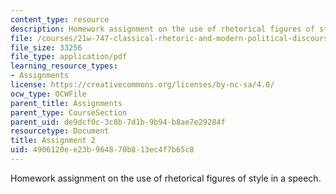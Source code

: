 ```yaml
---
content_type: resource
description: Homework assignment on the use of rhetorical figures of style in a speech.
file: /courses/21w-747-classical-rhetoric-and-modern-political-discourse-fall-2009/4906120ee23b964870b813ec4f7b65c8_MIT21W_747_01F09_assn02.pdf
file_size: 33256
file_type: application/pdf
learning_resource_types:
- Assignments
license: https://creativecommons.org/licenses/by-nc-sa/4.0/
ocw_type: OCWFile
parent_title: Assignments
parent_type: CourseSection
parent_uid: de9dcf0c-3c8b-7d1b-9b94-b8ae7e29284f
resourcetype: Document
title: Assignment 2
uid: 4906120e-e23b-9648-70b8-13ec4f7b65c8
---
```

Homework assignment on the use of rhetorical figures of style in a speech.